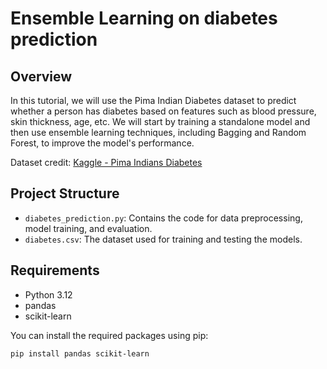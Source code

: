 # Ensemble Learning on diabetes prediction

## Overview

In this tutorial, we will use the Pima Indian Diabetes dataset to predict whether a person has diabetes based on features such as blood pressure, skin thickness, age, etc. We will start by training a standalone model and then use ensemble learning techniques, including Bagging and Random Forest, to improve the model's performance.

Dataset credit: [Kaggle - Pima Indians Diabetes](https://www.kaggle.com/gargmanas/pima-indians-diabetes)

## Project Structure

- `diabetes_prediction.py`: Contains the code for data preprocessing, model training, and evaluation.
- `diabetes.csv`: The dataset used for training and testing the models.

## Requirements

- Python 3.12
- pandas
- scikit-learn

You can install the required packages using pip:

```bash
pip install pandas scikit-learn
